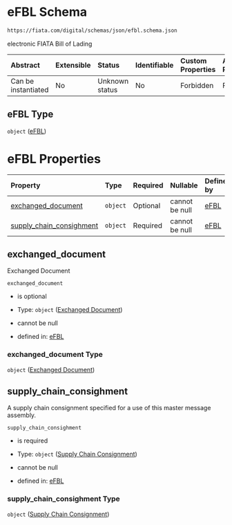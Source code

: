 # eFBL Schema

```txt
https://fiata.com/digital/schemas/json/efbl.schema.json
```

electronic FIATA Bill of Lading

| Abstract            | Extensible | Status         | Identifiable | Custom Properties | Additional Properties | Access Restrictions | Defined In                                                                 |
| :------------------ | :--------- | :------------- | :----------- | :---------------- | :-------------------- | :------------------ | :------------------------------------------------------------------------- |
| Can be instantiated | No         | Unknown status | No           | Forbidden         | Forbidden             | none                | [efbl.schema.json](../tooling/out/efbl.schema.json "open original schema") |

## eFBL Type

`object` ([eFBL](efbl.md))

# eFBL Properties

| Property                                              | Type     | Required | Nullable       | Defined by                                                                                                                                                          |
| :---------------------------------------------------- | :------- | :------- | :------------- | :------------------------------------------------------------------------------------------------------------------------------------------------------------------ |
| [exchanged_document](#exchanged_document)             | `object` | Optional | cannot be null | [eFBL](exchanged-document.md "https://fiata.com/digital/schemas/json/definitions/exchanged-document.schema.json#/properties/exchanged_document")                    |
| [supply_chain_consighment](#supply_chain_consighment) | `object` | Required | cannot be null | [eFBL](supply-chain-consignment.md "https://fiata.com/digital/schemas/json/definitions/suppliy-chain-consignment.schema.json#/properties/supply_chain_consighment") |

## exchanged_document

Exchanged Document

`exchanged_document`

*   is optional

*   Type: `object` ([Exchanged Document](exchanged-document.md))

*   cannot be null

*   defined in: [eFBL](exchanged-document.md "https://fiata.com/digital/schemas/json/definitions/exchanged-document.schema.json#/properties/exchanged_document")

### exchanged_document Type

`object` ([Exchanged Document](exchanged-document.md))

## supply_chain_consighment

A supply chain consignment specified for a use of this master message assembly.

`supply_chain_consighment`

*   is required

*   Type: `object` ([Supply Chain Consignment](supply-chain-consignment.md))

*   cannot be null

*   defined in: [eFBL](supply-chain-consignment.md "https://fiata.com/digital/schemas/json/definitions/suppliy-chain-consignment.schema.json#/properties/supply_chain_consighment")

### supply_chain_consighment Type

`object` ([Supply Chain Consignment](supply-chain-consignment.md))

